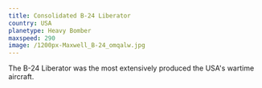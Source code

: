 ```yaml
---
title: Consolidated B-24 Liberator
country: USA
planetype: Heavy Bomber
maxspeed: 290
image: /1200px-Maxwell_B-24_omqalw.jpg
---
```

The B-24 Liberator was the most extensively produced the USA's wartime aircraft.